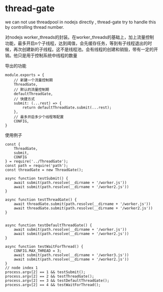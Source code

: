 # thread-gate
we can not use threadpool in nodejs directly , thread-gate try to handle this by controlling thread number.

对nodejs worker_threads的封装。在worker_threads的基础上，加上流量控制功能，最多开启n个子线程，达到阈值，会先缓存任务，等到有子线程退出的时候，再次创建新的子线程。这不是线程池。会有线程的创建和销毁，带有一定的开销。他只是用于控制系统中线程的数量

导出的功能
```
module.exports = {
    // 新建一个流量控制期
    ThreadGate,
    // 默认的流量控制期
    defaultThreadGate,
    // 快捷方式
    submit: (...rest) => {
        return defaultThreadGate.submit(...rest);
    },
    // 最多开启多少个线程等配置
    CONFIG,
}
```

使用例子
```
const {
    ThreadGate,
    submit,
    CONFIG
} = require('../ThreadGate');
const path = require('path');
const threadGate = new ThreadGate();

async function testSubmit() {
    await submit(path.resolve(__dirname + '/worker.js'))
    await submit(path.resolve(__dirname + '/worker2.js'))
}

async function testThreadGate() {
    await threadGate.submit(path.resolve(__dirname + '/worker.js'))
    await threadGate.submit(path.resolve(__dirname + '/worker2.js'))
}


async function testDefaultThreadGate() {
    await submit(path.resolve(__dirname + '/worker.js'))
    await submit(path.resolve(__dirname + '/worker2.js'))
}

async function testWaitForThread() {
    CONFIG.MAX_THREAD = 3;
    await submit(path.resolve(__dirname + '/worker3.js'))
    await submit(path.resolve(__dirname + '/worker2.js'))
}
// node index 1
process.argv[2] == 1 && testSubmit();
process.argv[2] == 2 && testThreadGate();
process.argv[2] == 3 && testDefaultThreadGate();
process.argv[2] == 4 && testWaitForThread();
```